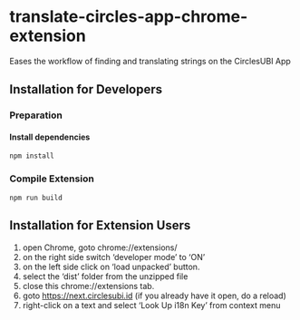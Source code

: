 # translate-circles-app-chrome-extension

Eases the workflow of finding and translating strings on the CirclesUBI App

## Installation for Developers

### Preparation

#### Install dependencies

`npm install`

### Compile Extension

`npm run build`

## Installation for Extension Users

1. open Chrome, goto chrome://extensions/
2. on the right side switch ‘developer mode’ to ‘ON’
3. on the left side click on ‘load unpacked’ button.
4. select the ‘dist’ folder from the unzipped file
5. close this chrome://extensions tab.
6. goto https://next.circlesubi.id (if you already have it open, do a reload)
7. right-click on a text and select ‘Look Up i18n Key’ from context menu
